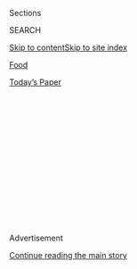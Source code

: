 <div id="app">

<div>

<div>

<div>

<div class="NYTAppHideMasthead css-1q2w90k e1suatyy0">

<div class="section css-ui9rw0 e1suatyy2">

<div class="css-eph4ug er09x8g0">

<div class="css-6n7j50">

</div>

<span class="css-1dv1kvn">Sections</span>

<div class="css-10488qs">

<span class="css-1dv1kvn">SEARCH</span>

</div>

[Skip to content](#site-content)[Skip to site
index](#site-index)

</div>

<div id="masthead-section-label" class="css-1wr3we4 eaxe0e00">

[Food](https://www.nytimes3xbfgragh.onion/section/food)

</div>

<div class="css-10698na e1huz5gh0">

</div>

</div>

<div id="masthead-bar-one" class="section hasLinks css-15hmgas e1csuq9d3">

<div class="css-uqyvli e1csuq9d0">

</div>

<div class="css-1uqjmks e1csuq9d1">

</div>

<div class="css-9e9ivx">

[](https://myaccount.nytimes3xbfgragh.onion/auth/login?response_type=cookie&client_id=vi)

</div>

<div class="css-1bvtpon e1csuq9d2">

[Today’s
Paper](https://www.nytimes3xbfgragh.onion/section/todayspaper)

</div>

</div>

</div>

</div>

<div data-aria-hidden="false">

<div id="site-content" data-role="main">

<div>

<div class="css-1aor85t" style="opacity:0.000000001;z-index:-1;visibility:hidden">

<div class="css-1hqnpie">

<div class="css-epjblv">

<span class="css-17xtcya">[Food](/section/food)</span><span class="css-x15j1o">|</span><span class="css-fwqvlz">A
Fresh Face at an Old Standard: Gotham Bar and
Grill</span>

</div>

<div class="css-k008qs">

<div class="css-1iwv8en">

<span class="css-18z7m18"></span>

<div>

</div>

</div>

<span class="css-1n6z4y">https://nyti.ms/2HEUAab</span>

<div class="css-1705lsu">

<div class="css-4xjgmj">

<div class="css-4skfbu" data-role="toolbar" data-aria-label="Social Media Share buttons, Save button, and Comments Panel with current comment count" data-testid="share-tools">

  - 
  - 
  - 
  - 
    
    <div class="css-6n7j50">
    
    </div>

  - 
  - 

</div>

</div>

</div>

</div>

</div>

</div>

<div class="css-13pd83m">

</div>

<div id="top-wrapper" class="css-1sy8kpn">

<div id="top-slug" class="css-l9onyx">

Advertisement

</div>

[Continue reading the main
story](#after-top)

<div class="ad top-wrapper" style="text-align:center;height:100%;display:block;min-height:250px">

<div id="top" class="place-ad" data-position="top" data-size-key="top">

</div>

</div>

<div id="after-top">

</div>

</div>

<div>

<div id="sponsor-wrapper" class="css-1hyfx7x">

<div id="sponsor-slug" class="css-19vbshk">

Supported by

</div>

[Continue reading the main
story](#after-sponsor)

<div id="sponsor" class="ad sponsor-wrapper" style="text-align:center;height:100%;display:block">

</div>

<div id="after-sponsor">

</div>

</div>

<div class="css-186x18t">

The Restaurant Preview

</div>

<div class="css-1vkm6nb ehdk2mb0">

# A Fresh Face at an Old Standard: Gotham Bar and Grill

</div>

Victoria Blamey, its new chef, is giving the American menu a more
international feel, and lightening up the look.

<div class="css-79elbk" data-testid="photoviewer-wrapper">

<div class="css-z3e15g" data-testid="photoviewer-wrapper-hidden">

</div>

<div class="css-1a48zt4 ehw59r15" data-testid="photoviewer-children">

![<span class="css-16f3y1r e13ogyst0" data-aria-hidden="true">Victoria
Blamey at Gotham Bar and Grill, where she is changing the entire
menu.</span><span class="css-cnj6d5 e1z0qqy90" itemprop="copyrightHolder"><span class="css-1ly73wi e1tej78p0">Credit...</span><span><span>Noah
Fecks for The New York
Times</span></span></span>](https://static01.graylady3jvrrxbe.onion/images/2019/09/04/dining/03Preview-Blam1/merlin_159747417_8c809da8-2ef7-48e8-b325-b817bda085ba-articleLarge.jpg?quality=75&auto=webp&disable=upscale)

</div>

</div>

<div class="css-18e8msd">

<div class="css-vp77d3 epjyd6m0">

<div class="css-1baulvz">

By <span class="css-1baulvz last-byline" itemprop="name">Priya
Krishna</span>

</div>

</div>

  - 
    
    <div class="css-ld3wwf e16638kd2">
    
    Sept. 3,
    2019
    
    </div>

  - 
    
    <div class="css-4xjgmj">
    
    <div class="css-d8bdto" data-role="toolbar" data-aria-label="Social Media Share buttons, Save button, and Comments Panel with current comment count" data-testid="share-tools">
    
      - 
      - 
      - 
      - 
        
        <div class="css-6n7j50">
        
        </div>
    
      - 
      - 
    
    </div>
    
    </div>

</div>

</div>

<div class="section meteredContent css-1r7ky0e" name="articleBody" itemprop="articleBody">

<div class="css-1fanzo5 StoryBodyCompanionColumn">

<div class="css-53u6y8">

When Victoria Blamey interviewed in March for the job of executive chef
at [Gotham Bar and Grill](https://www.gothambarandgrill.com/), a
Greenwich Village fixture for 35 years, she had never eaten there. She
didn’t even know the kind of food it served. So she came in for dinner.
The difference from her cooking “was night and day,” she said.

Where her style is boldly creative, these dishes — like miso-marinated
black cod, and goat-cheese ravioli — were rich and reminiscent of a
former era in fine dining, served on white dishes, on white tablecloths.

“I was more confused than anything,” she said. “Our styles were so far.
What I kept saying is, ‘I think you guys missed a generation.’”

To its many fans, Gotham is a New York institution — best-known for its
former chef, Alfred Portale, and the tuna tartare and towering chocolate
cakes he popularized in the 1980s and ’90s. (Mr. Portale [left in
May](https://www.nytimes3xbfgragh.onion/2019/07/23/dining/gotham-bar-and-grill-chef-victoria-blamey.html)
to prepare for the opening of his own restaurant, Portale, but remains a
partner in Gotham.)

</div>

</div>

<div class="css-1fanzo5 StoryBodyCompanionColumn">

<div class="css-53u6y8">

*\[*[*Click here to read more from our restaurant
preview.*](https://www.nytimes3xbfgragh.onion/2019/09/03/dining/fall-restaurant-preview-nyc.html)*\]*

But to Ms. Blamey — an alumna of [Il Buco Alimentari e
Vineria](https://www.nytimes3xbfgragh.onion/2012/02/15/dining/reviews/il-buco-alimentari-e-vineria-nyc-restaurant-review.html)
and
[Upland](https://www.nytimes3xbfgragh.onion/2015/01/14/dining/restaurant-review-upland-on-park-avenue-south.html)
who [won
plaudits](https://www.nytimes3xbfgragh.onion/2017/01/31/dining/chumleys-review-bar-west-village.html)
for her short stint as executive chef of the West Village speakeasy
Chumley’s in 2016 and 2017 — the restaurant is in desperate need of an
update. She took over the kitchen two months ago, and her new menu will
appear on Wednesday.

Since Ms. Blamey, 39, left Chumley’s, she has cooked at a few pop-ups,
competed on “Iron Chef” and appeared in the Netflix documentary [“The
Heat: A Kitchen
(R)evolution,”](http://redqueenproductions.com/index.php/portfolio/the-heat/)
which profiles several female chefs.

</div>

</div>

<div class="css-79elbk" data-testid="photoviewer-wrapper">

<div class="css-z3e15g" data-testid="photoviewer-wrapper-hidden">

</div>

<div class="css-1a48zt4 ehw59r15" data-testid="photoviewer-children">

![<span class="css-16f3y1r e13ogyst0" data-aria-hidden="true">Bret
Csencitz, the managing partner of Gotham Bar and Grill, whose owners
went looking for an innovative
chef.</span><span class="css-cnj6d5 e1z0qqy90" itemprop="copyrightHolder"><span class="css-1ly73wi e1tej78p0">Credit...</span><span>Noah
Fecks for The New York
Times</span></span>](https://static01.graylady3jvrrxbe.onion/images/2019/09/04/dining/03Preview-Blam2/merlin_159747420_be0442ec-b947-49a0-8478-0e3d4b06579e-articleLarge.jpg?quality=75&auto=webp&disable=upscale)

</div>

</div>

<div class="css-1fanzo5 StoryBodyCompanionColumn">

<div class="css-53u6y8">

“She is passionate, she is driven, she is disciplined and she represents
a contemporary approach,” said Bret Csencitz, the managing partner of
Gotham Bar and Grill. “We wanted a new voice.”

</div>

</div>

<div class="css-1fanzo5 StoryBodyCompanionColumn">

<div class="css-53u6y8">

Mr. Csencitz and the owners — Jerry Kretchmer, Jeff Bliss, Rick Rathe
and Robert Rathe — went looking for a creative, ambitious chef, and told
Ms. Blamey she had full license to update the menu. She has completely
overhauled it. “I wouldn’t be doing justice to myself if we kept
anything on the menu,” even the signature dishes, she
said.

</div>

</div>

<div class="css-79elbk" data-testid="photoviewer-wrapper">

<div class="css-z3e15g" data-testid="photoviewer-wrapper-hidden">

</div>

<div class="css-1a48zt4 ehw59r15" data-testid="photoviewer-children">

<div class="css-1xdhyk6 erfvjey0">

<span class="css-1ly73wi e1tej78p0">Image</span>

<div class="css-zjzyr8">

<div data-testid="lazyimage-container" style="height:262.93333333333334px">

</div>

</div>

</div>

<span class="css-16f3y1r e13ogyst0" data-aria-hidden="true">On the new
menu, yellowtail crudo. with a purée of smoked avocado, fish sauce,
cilantro and
milk.</span><span class="css-cnj6d5 e1z0qqy90" itemprop="copyrightHolder"><span class="css-1ly73wi e1tej78p0">Credit...</span><span>Noah
Fecks for The New York Times</span></span>

</div>

</div>

<div class="css-1fanzo5 StoryBodyCompanionColumn">

<div class="css-53u6y8">

Her approach is more innovative and multicultural. There will be
yellowtail crudo paired with a purée of smoked avocado, fish sauce,
cilantro and milk, and Wagyu beef glazed with a veal jus blended with
tomato water, coriander seed, glucose and lovage. There may also be some
version of
[chupe](https://cooking.nytimes3xbfgragh.onion/recipes/1013220-corn-and-seafood-chupe),
a thick stew from her native Chile.

The bar menu will be more casual, “with a lot of Chumley’s,” Ms. Blamey
said, including a burger laced with bone marrow.

Then there are smaller adjustments, like cooking pasta to order instead
of before service. As for the vertical plating style Mr. Portale made
famous at the restaurant, “no one wants to see that right now,” she said
flatly.

Ms. Blamey is also replacing many of the white plates with colorful
ceramics, and removing the tablecloths from the bar tables. The
brown-hued crown moldings will be painted off-white, to lend an airier
feel. (The fabric-covered hanging lamps will stay.)

“I want to see people being more loose,” she said. “I want the bar to be
buzzing with people who are my age, eating oysters or having a beautiful
rillette.”

Ms. Blamey’s kitchen staff is a mixture of longtime Gotham employees and
new hires whom she worked with at other restaurants. “A lot of people
left” once she started, she said — perhaps because of her gender, she
speculated, or her desire to make major changes.

</div>

</div>

<div class="css-1fanzo5 StoryBodyCompanionColumn">

<div class="css-53u6y8">

She is certain that the restaurant — which Sam Sifton [awarded three
stars](https://www.nytimes3xbfgragh.onion/2011/05/18/dining/reviews/gotham-bar-and-grill-nyc-restaurant-review.html)
in 2011, the last time The New York Times reviewed it — will draw fresh
attention from restaurant critics. That’s the only part of the job she
finds slightly intimidating.

“But I can do this,” she said. “You bring in younger, ambitious people,
and this is what you get.”

**Gotham Bar and Grill** 12 East 12th Street,
[gothambarandgrill.com](https://www.gothambarandgrill.com/).

</div>

</div>

<div>

</div>

<div class="css-1fanzo5 StoryBodyCompanionColumn">

<div class="css-53u6y8">

*Follow* [*NYT Food on Twitter*](https://twitter.com/nytfood) *and*
[*NYT Cooking on Instagram*](https://www.instagram.com/nytcooking/)*,*
[*Facebook*](https://www.facebookcorewwwi.onion/nytcooking/)*,*
[*YouTube*](https://www.youtube.com/nytcooking) *and*
[*Pinterest*](https://www.pinterest.com/nytcooking/)*.* [*Get regular
updates from NYT Cooking, with recipe suggestions, cooking tips and
shopping
advice*](https://www.nytimes3xbfgragh.onion/newsletters/cooking)*.*

</div>

</div>

</div>

<div>

</div>

<div>

</div>

<div>

</div>

<div>

<div id="bottom-wrapper" class="css-1ede5it">

<div id="bottom-slug" class="css-l9onyx">

Advertisement

</div>

[Continue reading the main
story](#after-bottom)

<div id="bottom" class="ad bottom-wrapper" style="text-align:center;height:100%;display:block;min-height:90px">

</div>

<div id="after-bottom">

</div>

</div>

</div>

</div>

</div>

## Site Index

<div>

</div>

## Site Information Navigation

  - [© <span>2020</span> <span>The New York Times
    Company</span>](https://help.nytimes3xbfgragh.onion/hc/en-us/articles/115014792127-Copyright-notice)

<!-- end list -->

  - [NYTCo](https://www.nytco.com/)
  - [Contact
    Us](https://help.nytimes3xbfgragh.onion/hc/en-us/articles/115015385887-Contact-Us)
  - [Work with us](https://www.nytco.com/careers/)
  - [Advertise](https://nytmediakit.com/)
  - [T Brand Studio](http://www.tbrandstudio.com/)
  - [Your Ad
    Choices](https://www.nytimes3xbfgragh.onion/privacy/cookie-policy#how-do-i-manage-trackers)
  - [Privacy](https://www.nytimes3xbfgragh.onion/privacy)
  - [Terms of
    Service](https://help.nytimes3xbfgragh.onion/hc/en-us/articles/115014893428-Terms-of-service)
  - [Terms of
    Sale](https://help.nytimes3xbfgragh.onion/hc/en-us/articles/115014893968-Terms-of-sale)
  - [Site
    Map](https://spiderbites.nytimes3xbfgragh.onion)
  - [Help](https://help.nytimes3xbfgragh.onion/hc/en-us)
  - [Subscriptions](https://www.nytimes3xbfgragh.onion/subscription?campaignId=37WXW)

</div>

</div>

</div>

</div>
